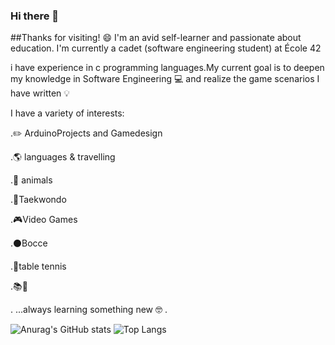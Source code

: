 ### Hi there 👋

##Thanks for visiting! 😄
I'm an avid self-learner and passionate about education. I'm currently a cadet (software engineering student) at École 42

i have experience in c programming languages.My current goal is to deepen my 
knowledge in Software Engineering 💻 and realize the game scenarios I have written 💡

I have a variety of interests:

 .✏️ ArduinoProjects and Gamedesign
 
 .🌎 languages & travelling

 .🐾 animals
 
 .🥋Taekwondo
 
 .🎮Video Games
 
 .⚫Bocce
 
 .🏓table tennis
 
 .📚📖
 
 . ...always learning something new 🤓
 .

![Anurag's GitHub stats](https://github-readme-stats.vercel.app/api?username=furkankrmz&show_icons=true&theme=radical) 
![Top Langs](https://github-readme-stats.vercel.app/api/top-langs/?username=furkankrmz&layout=compact)




 
